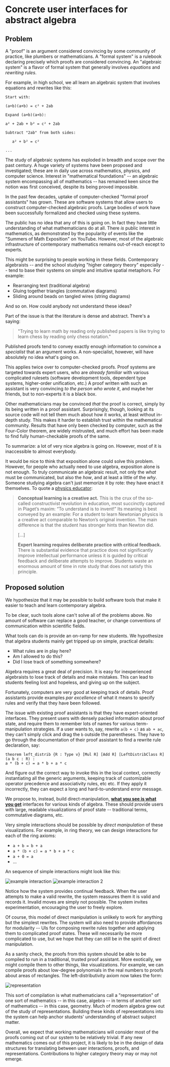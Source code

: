 # Concrete user interfaces for abstract algebra

## Problem

A "proof" is an argument considered convincing by some community of practice, like plumbers or mathematicians. A "formal system" is a rulebook declaring precisely which proofs are considered convincing. An "algebraic system" is a flavor of formal system that generally involves *equations* and *rewriting rules*.

For example, in high school, we all learn an algebraic system that involves equations and rewrites like this:

```
Start with:

(a+b)(a+b) = c² + 2ab

Expand (a+b)(a+b):

a² + 2ab + b² = c² + 2ab

Subtract "2ab" from both sides:

   a² + b² = c²

...
```


The study of algebraic systems has exploded in breadth and scope over the past century. A huge variety of systems have been proposed and investigated; these are in daily use across mathematics, physics, and computer science. Interest in "mathematical foundations" -- an algebraic system encompassing all of mathematics -- has remained keen since the notion was first conceived, despite its being proved impossible.

In the past few decades, uptake of computer-checked "formal proof assistants" has grown. These are software systems that allow users to construct computer-checked algebraic proofs. Large bodies of work have been successfully formalized and checked using these systems.

The public has no idea that any of this is going on. In fact they have little understanding of what mathematicians do at all. There *is* public interest in mathematics, as demonstrated by the popularity of events like the "Summers of Math Exposition" on YouTube. However, most of the algebraic infrastructure of contemporary mathematics remains out-of-reach except to experts.

This might be surprising to people working in these fields. Contemporary algebraists -- and the school studying "higher category theory" especially -- tend to base their systems on simple and intuitive spatial metaphors. For example:

- Rearranging text (traditional algebra)
- Gluing together triangles (commutative diagrams)
- Sliding around beads on tangled wires (string diagrams)

And so on. How could anybody not understand these ideas?

Part of the issue is that the literature is dense and abstract. There's a saying:

> "Trying to learn math by reading only published papers is like trying to learn chess by reading only chess notation."

Published proofs tend to convey exactly enough information to convince a *specialist* that an argument works. A non-specialist, however, will have absolutely no idea what's going on.

This applies twice over to computer-checked proofs. Proof systems are targeted towards expert users, who are *already familiar* with various complicated rulesets (software development tools, dependent type systems, higher-order unification, etc.) A proof written with such an assistant is very convincing *to the person who wrote it*, and maybe her friends, but to non-experts it is a black box. 

Other mathematicians may be convinced *that* the proof is correct, simply by its being written in a proof assistant. Surprisingly, though, looking at its source code will not tell them much about how it works, at least without in-depth study. This makes it harder to establish trust within the mathematical community. Results that have only been checked by computer, such as the Four-Color theorem, are widely mistrusted, and much effort has been made to find fully human-checkable proofs of the same.

To summarize: a lot of very nice algebra is going on. However, most of it is inaccessible to almost everybody.

It would be nice to think that exposition alone could solve this problem. However, for people who actually need to use algebra, exposition alone is not enough. To truly communicate an algebraic result, not only the *what* must be communicated, but also the *how*, and at least a little of the *why*. Someone studying algebra can't just memorize it by rote: they have enact it themselves. To quote a [physics educator](https://worrydream.com/refs/Hestenes_2002_-_Reforming_the_Mathematical_Language_of_Physics.pdf):

> **Conceptual learning is a creative act.**
> This is the crux of the so-called constructivist revolution in education, most
> succinctly captured in Piaget’s maxim: “To understand is to invent!” Its meaning
> is best conveyed by an example: For a student to learn Newtonian physics is
> a creative act comparable to Newton’s original invention. The main difference
> is that the student has stronger hints than Newton did.
>
> [...]
>
> **Expert learning requires deliberate practice with critical feedback.**
> There is substantial evidence that practice does not significantly improve
> intellectual performance unless it is guided by critical feedback and deliberate
> attempts to improve. Students waste an enormous amount of time in rote
> study that does not satisfy this principle.

## Proposed solution

We hypothesize that it may be possible to build software tools that make it easier to teach and learn contemporary algebra.

To be clear, such tools alone can't solve all of the problems above. No amount of software can replace a good teacher, or change conventions of communication within scientific fields.

What tools can do is provide an on-ramp for new students. We hypothesize that algebra students mainly get tripped up on simple, practical details:

- What rules are in play here?
- Am I allowed to do this?
- Did I lose track of something somewhere?

Algebra requires a great deal of precision. It is easy for inexperienced algebraists to lose track of details and make mistakes. This can lead to students feeling lost and hopeless, and giving up on the subject.

Fortunately, computers are very good at keeping track of details. Proof assistants provide examples *par excellence* of what it means to specify rules and verify that they have been followed.

The issue with existing proof assistants is that they have expert-oriented interfaces. They present users with densely packed information about proof state, and require them to remember lots of names for various term-manipulation strategies. If a user wants to, say, rewrite `a(b + c)` as `ab + ac`, they can't simply click and drag the `b` outside the parentheses. They have to go through the documentation of their proof assistant to find a rewrite rule declaration, say:

```lean
theorem left_distrib {R : Type v} [Mul R] [Add R] [LeftDistribClass R] (a b c : R) :
a * (b + c) = a * b + a * c
```

And figure out the correct way to invoke this in the local context, correctly instantiating all the generic arguments, keeping track of customizable operator precedence and associativity rules, etc etc. If they apply it incorrectly, they can expect a long and hard-to-understand error message.

We propose to, instead, build direct-manipulation, [**what you see is what you get**](https://en.wikipedia.org/wiki/WYSIWYG) interfaces for various kinds of algebra. These should provide users with large, readable visualizations of proof state -- traditional terms, commutative diagrams, etc. 

Very simple interactions should be possible by *direct manipulation* of these visualizations. For example, in ring theory, we can design interactions for each of the ring axioms:

- `a + b = b + a`
- `a * (b + c) = a * b + a * c`
- `a + 0 = a`
- ...

An sequence of simple interactions might look like this:

![example interaction](./images/dragging.jpg)
![example interaction 2](./images/dragging2.jpg)

Notice how the system provides continual feedback. When the user attempts to make a valid rewrite, the system reassures them it is valid and records it. Invalid moves are simply not possible. The system invites experimentation, encouraging the user to freely explore.

Of course, this model of direct manipulation is unlikely to work for anything but the simplest rewrites. The system will also need to provide affordances for modularity -- UIs for composing rewrite rules together and applying them to complicated proof states. These will necessarily be more complicated to use, but we hope that they can still be in the spirit of direct manipulation.

As a sanity check, the proofs from this system should be able to be compiled to run in a traditional, trusted proof assistant. More exotically, we might compile them to other things, like visualizations. For example, we can compile proofs about low-degree polynomials in the real numbers to proofs about areas of rectangles. The left-distributivity axiom now takes the form:

![representation](./images/representation.jpg)

This sort of compilation is what mathematicians call a "representation" of one sort of mathematics -- in this case, algebra -- in terms of another sort of mathematics -- in this case, geometry. Much of modern algebra grew out of the study of representations. Building these kinds of representations into the system can help anchor students' understanding of abstract subject matter. 

Overall, we expect that working mathematicians will consider most of the proofs coming out of our system to be relatively trivial. If any new mathematics comes out of this project, it is likely to be in the design of data structures for translating between user interactions, proofs, and representations. Contributions to higher category theory may or may not emerge.
